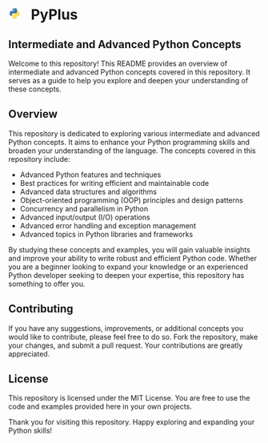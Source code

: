 # <img src="https://github.com/devicons/devicon/blob/master/icons/python/python-original.svg" title="python" alt="python" height="25px" width="25px"/> &nbsp; PyPlus

## Intermediate and Advanced Python Concepts

Welcome to this repository! This README provides an overview of intermediate and advanced Python concepts covered in this repository. It serves as a guide to help you explore and deepen your understanding of these concepts.

## Overview

This repository is dedicated to exploring various intermediate and advanced Python concepts. It aims to enhance your Python programming skills and broaden your understanding of the language. The concepts covered in this repository include:

- Advanced Python features and techniques
- Best practices for writing efficient and maintainable code
- Advanced data structures and algorithms
- Object-oriented programming (OOP) principles and design patterns
- Concurrency and parallelism in Python
- Advanced input/output (I/O) operations
- Advanced error handling and exception management
- Advanced topics in Python libraries and frameworks

By studying these concepts and examples, you will gain valuable insights and improve your ability to write robust and efficient Python code. Whether you are a beginner looking to expand your knowledge or an experienced Python developer seeking to deepen your expertise, this repository has something to offer you.

## Contributing

If you have any suggestions, improvements, or additional concepts you would like to contribute, please feel free to do so. Fork the repository, make your changes, and submit a pull request. Your contributions are greatly appreciated.

## License

This repository is licensed under the MIT License. You are free to use the code and examples provided here in your own projects.

Thank you for visiting this repository. Happy exploring and expanding your Python skills!
